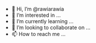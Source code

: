 - 👋 Hi, I’m @rawiarawia
- 👀 I’m interested in ...
- 🌱 I’m currently learning ...
- 💞️ I’m looking to collaborate on ...
- 📫 How to reach me ...

<!---
rawiarawia/rawiarawia is a ✨ special ✨ repository because its `README.md` (this file) appears on your GitHub profile.
You can click the Preview link to take a look at your changes.
--->
